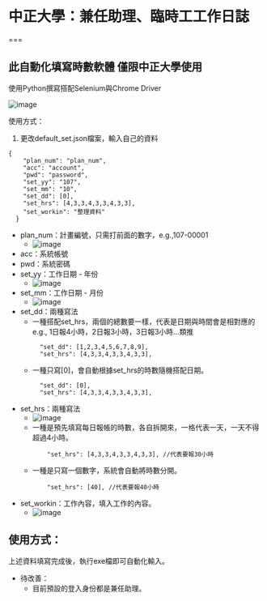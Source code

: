 # 中正大學：兼任助理、臨時工工作日誌
===
## 此自動化填寫時數軟體 僅限中正大學使用
使用Python撰寫搭配Selenium與Chrome Driver

![image](https://i.imgur.com/c0xfM2A.png)

使用方式：

1. 更改default_set.json檔案，輸入自己的資料
```json=
{
    "plan_num": "plan_num",
    "acc": "account",
    "pwd": "password",
    "set_yy": "107",
    "set_mm": "10",
    "set_dd": [0],
    "set_hrs": [4,3,3,4,3,3,4,3,3],
    "set_workin": "整理資料"
  }
```
- plan_num：計畫編號，只需打前面的數字，e.g.,107-00001
  - ![image](https://i.imgur.com/U0VyUTF.png)
- acc：系統帳號
- pwd：系統密碼
- set_yy：工作日期 - 年份
    - ![image](https://i.imgur.com/VPxu76V.png)
- set_mm：工作日期 - 月份
    - ![image](https://i.imgur.com/eRhYuzH.png) 
- set_dd：兩種寫法
    - 一種搭配set_hrs，兩個的總數要一樣，代表是日期與時間會是相對應的e.g., 1日報4小時，2日報3小時，3日報3小時...類推
      ```json=
        "set_dd": [1,2,3,4,5,6,7,8,9],
        "set_hrs": [4,3,3,4,3,3,4,3,3],
      ```
    - 一種只寫[0]，會自動根據set_hrs的時數隨機搭配日期。
      ```json=
        "set_dd": [0],
        "set_hrs": [4,3,3,4,3,3,4,3,3],
      ```
- set_hrs：兩種寫法
    - ![image](https://i.imgur.com/PmVPlX5.png)
    - 一種是預先填寫每日報帳的時數，各自拆開來，一格代表一天，一天不得超過4小時。
        ```json=
            "set_hrs": [4,3,3,4,3,3,4,3,3], //代表要報30小時
        ```
    - 一種是只寫一個數字，系統會自動將時數分開。
        ```json=
            "set_hrs": [40], //代表要報40小時
        ```
- set_workin：工作內容，填入工作的內容。
    - ![image](https://i.imgur.com/24XtyLT.png)
 
## 使用方式：
上述資料填寫完成後，執行exe檔即可自動化輸入。

- 待改善：
    - 目前預設的登入身份都是兼任助理。

